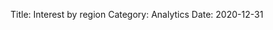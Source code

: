 Title: Interest by region
Category: Analytics
Date: 2020-12-31

<script type="text/javascript" src="https://ssl.gstatic.com/trends_nrtr/2431_RC04/embed_loader.js"></script> <script type="text/javascript"> trends.embed.renderExploreWidget("GEO_MAP", {"comparisonItem":[{"keyword":"William middle school","geo":"","time":"today 12-m"}],"category":0,"property":""}, {"exploreQuery":"q=William%20middle%20school&date=today 12-m","guestPath":"https://trends.google.com:443/trends/embed/"}); </script> 
